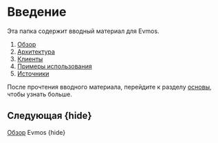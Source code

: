 <!--
order: false
parent:
  order: 1
-->

# Введение

Эта папка содержит вводный материал для Evmos.

1. [Обзор](./overview)
1. [Архитектура](./architecture)
1. [Клиенты](./clients)
1. [Примеры использования](./use_cases)
1. [Источники](./resources)

После прочтения вводного материала, перейдите к разделу [основы](../basics/README), чтобы узнать больше.

## Следующая {hide}

[Обзор](./overview) Evmos {hide}
